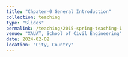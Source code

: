 ```yaml
---
title: "Chpater-0 General Introduction"
collection: teaching
type: "Slides"
permalink: /teaching/2015-spring-teaching-1
venue: "XAUAT, School of Civil Engineering"
date: 2024-02-02
location: "City, Country"
---
```


